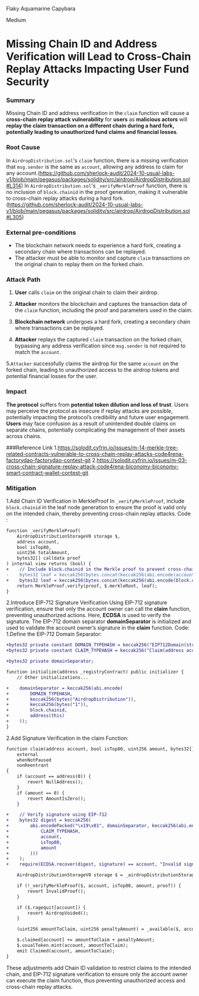 Flaky Aquamarine Capybara

Medium

# Missing Chain ID and Address Verification will Lead to Cross-Chain Replay Attacks Impacting User Fund Security

### Summary

Missing Chain ID and address verification in the `claim` function will cause a **cross-chain replay attack vulnerability** for **users** as **malicious actors** will **replay the claim transaction on a different chain during a hard fork, potentially leading to unauthorized fund claims and financial losses**.

### Root Cause

In `AirdropDistribution.sol`'s `claim` function, there is a missing verification that `msg.sender` is the same as `account`, allowing any address to claim for any account.(https://github.com/sherlock-audit/2024-10-usual-labs-v1/blob/main/pegasus/packages/solidity/src/airdrop/AirdropDistribution.sol#L314)
In `AirdropDistribution.sol`'s `_verifyMerkleProof` function, there is no inclusion of `block.chainid` in the proof generation, making it vulnerable to cross-chain replay attacks during a hard fork.(https://github.com/sherlock-audit/2024-10-usual-labs-v1/blob/main/pegasus/packages/solidity/src/airdrop/AirdropDistribution.sol#L305)

### External pre-conditions

- The blockchain network needs to experience a hard fork, creating a secondary chain where transactions can be replayed.
- The attacker must be able to monitor and capture `claim` transactions on the original chain to replay them on the forked chain.

### Attack Path

1. **User** calls `claim` on the original chain to claim their airdrop.
 
2. **Attacker** monitors the blockchain and captures the transaction data of the `claim` function, including the proof and parameters used in the claim.
 
3. **Blockchain network** undergoes a hard fork, creating a secondary chain where transactions can be replayed.
 
4. **Attacker** replays the captured `claim` transaction on the forked chain, bypassing any address verification since `msg.sender` is not required to match the `account`.
 
5.`Attacker` successfully claims the airdrop for the same `account` on the forked chain, leading to unauthorized access to the airdrop tokens and potential financial losses for the user.


### Impact

**The protocol** suffers from **potential token dilution and loss of trust**. Users may perceive the protocol as insecure if replay attacks are possible, potentially impacting the protocol’s credibility and future user engagement.
**Users** may face confusion as a result of unintended double claims on separate chains, potentially complicating the management of their assets across chains.

###Reference Link
1.https://solodit.cyfrin.io/issues/m-14-merkle-tree-related-contracts-vulnerable-to-cross-chain-replay-attacks-code4rena-factorydao-factorydao-contest-git
2.https://solodit.cyfrin.io/issues/m-03-cross-chain-signature-replay-attack-code4rena-biconomy-biconomy-smart-contract-wallet-contest-git
### Mitigation

1.Add Chain ID Verification in MerkleProof
In `_verifyMerkleProof`, include `block.chainid` in the leaf node generation to ensure the proof is valid only on the intended chain, thereby preventing cross-chain replay attacks.
Code :
```diff
function _verifyMerkleProof(
    AirdropDistributionStorageV0 storage $,
    address account,
    bool isTop80,
    uint256 totalAmount,
    bytes32[] calldata proof
) internal view returns (bool) {
+    // Include block.chainid in the Merkle proof to prevent cross-chain replay attacks
-    bytes32 leaf = keccak256(bytes.concat(keccak256(abi.encode(account, totalAmount, isTop80))));
+    bytes32 leaf = keccak256(bytes.concat(keccak256(abi.encode(block.chainid, account, totalAmount, isTop80))));
    return MerkleProof.verify(proof, $.merkleRoot, leaf);
}
```
2.Introduce EIP-712 Signature Verification
Using EIP-712 signature verification, ensure that only the account owner can call the **claim** function, preventing unauthorized actions. Here, **ECDSA** is used to verify the signature. The EIP-712 domain separator **domainSeparator** is initialized and used to validate the account owner’s signature in the **claim** function.
Code:
1.Define the EIP-712 Domain Separator:
```diff
+bytes32 private constant DOMAIN_TYPEHASH = keccak256("EIP712Domain(string name,string version,uint256 chainId,address verifyingContract)");
+bytes32 private constant CLAIM_TYPEHASH = keccak256("Claim(address account,bool isTop80,uint256 amount)");

+bytes32 private domainSeparator;

function initialize(address _registryContract) public initializer {
    // Other initializations...

+    domainSeparator = keccak256(abi.encode(
+        DOMAIN_TYPEHASH,
+        keccak256(bytes("AirdropDistribution")),
+        keccak256(bytes("1")),
+        block.chainid,
+        address(this)
+    ));
}
```
2.Add Signature Verification in the claim Function:
```diff
function claim(address account, bool isTop80, uint256 amount, bytes32[] calldata proof, bytes calldata signature)
    external
    whenNotPaused
    nonReentrant
{
    if (account == address(0)) {
        revert NullAddress();
    }
    if (amount == 0) {
        revert AmountIsZero();
    }

+    // Verify signature using EIP-712
+    bytes32 digest = keccak256(
+        abi.encodePacked("\x19\x01", domainSeparator, keccak256(abi.encode(
+            CLAIM_TYPEHASH,
+            account,
+            isTop80,
+            amount
+        )))
+    );
+    require(ECDSA.recover(digest, signature) == account, "Invalid signature");

    AirdropDistributionStorageV0 storage $ = _airdropDistributionStorageV0();

    if (!_verifyMerkleProof($, account, isTop80, amount, proof)) {
        revert InvalidProof();
    }

    if ($.ragequit[account]) {
        revert AirdropVoided();
    }

    (uint256 amountToClaim, uint256 penaltyAmount) = _available($, account, amount, isTop80);

    $.claimed[account] += amountToClaim + penaltyAmount;
    $.usualToken.mint(account, amountToClaim);
    emit Claimed(account, amountToClaim);
}
```
These adjustments add Chain ID validation to restrict claims to the intended chain, and EIP-712 signature verification to ensure only the account owner can execute the claim function, thus preventing unauthorized access and cross-chain replay attacks.